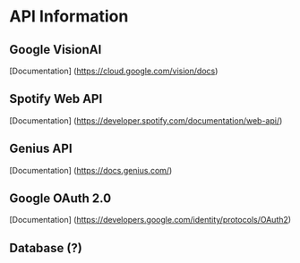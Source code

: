 # API Information

## Google VisionAI
[Documentation] (https://cloud.google.com/vision/docs)

## Spotify Web API
[Documentation] (https://developer.spotify.com/documentation/web-api/)

## Genius API
[Documentation] (https://docs.genius.com/)

## Google OAuth 2.0
[Documentation] (https://developers.google.com/identity/protocols/OAuth2)

## Database (?)
